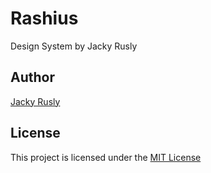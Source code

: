 # Rashius

Design System by Jacky Rusly

## Author

[Jacky Rusly](https://www.jackyrusly.com)

## License

This project is licensed under the [MIT License](https://opensource.org/licenses/MIT)
